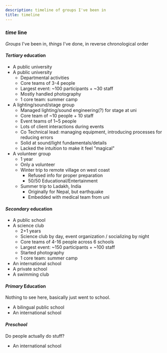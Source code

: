 ```yaml
---
description: timeline of groups I've been in
title: timeline
---
```


### _time_ line

_Groups_ I've been in,
_things_ I've done,
in reverse chronological order

#### _Tertiary_ education

- A public university
- A public university
  - Departmental activities
  - Core teams of 3-4 people
  - Largest event: ~100 participants + ~30 staff
  - Mostly handled photography
  - 1 core team: summer camp
- A lighting/sound/stage group
  - Managed lighting/sound engineering(?) for stage at uni
  - Core team of ~10 people + 10 staff
  - Event teams of 1~5 people
  - Lots of client interactions during events
  - Co Technical lead: managing equipment, introducing processes for reducing errors
  - Solid at sound/light fundamentals/details
  - Lacked the intuition to make it feel "magical"
- A volunteer group
  - 1 year
  - Only a volunteer
  - Winter trip to remote village on west coast
    - Refused info for proper preparation
    - 50/50 Educational/Entertainment
  - Summer trip to Ladakh, India
    - Originally for Nepal, but earthquake
    - Embedded with medical team from uni

#### _Secondary_ education

- A public school
- A science club
  - 2+1 years
  - Science club by day, event organization / socializing by night
  - Core teams of 4-16 people across 6 schools
  - Largest event: ~150 participants + ~100 staff
  - Started photography
  - 1 core team: summer camp
- An international school
- A private school
- A swimming club

#### _Primary_ Education

Nothing to see here,
basically just went to school.

- A bilingual public school
- An international school

#### _Preschool_

Do people actually do stuff?

- An international school
